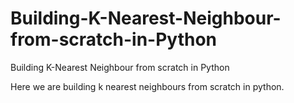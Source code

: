 # Building-K-Nearest-Neighbour-from-scratch-in-Python
Building K-Nearest Neighbour from scratch in Python

Here we are building k nearest neighbours from scratch in python.
